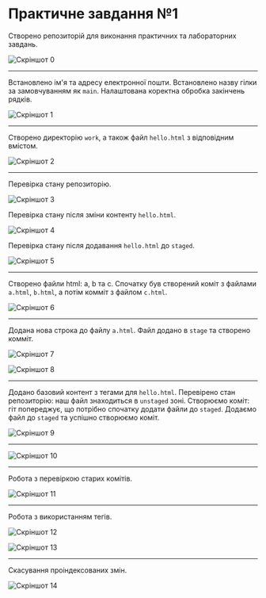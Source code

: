 # Практичне завдання №1

Створено репозиторій для виконання практичних та лабораторних завдань.

![Скріншот 0](./screenshots/s-00.png)

---

Встановлено ім'я та адресу електронної пошти. Встановлено назву гілки за замовчуванням як `main`. Налаштована коректна обробка закінчень рядків.

![Скріншот 1](./screenshots/s-01.png)

---

Cтворено директорію `work`, а також файл `hello.html` з відповідним вмістом.

![Скріншот 2](./screenshots/s-02.png)

---

Перевірка стану репозиторію.

![Скріншот 3](./screenshots/s-03.png)

Перевірка стану після зміни контенту `hello.html`.

![Скріншот 4](./screenshots/s-04.png)

Перевірка стану після додавання `hello.html` до `staged`.

![Скріншот 5](./screenshots/s-05.png)

---

Створено файли html: a, b та c. Спочатку був створений коміт з файлами `a.html`, `b.html`, а потім комміт з файлом `c.html`.

![Скріншот 6](./screenshots/s-06.png)

---

Додана нова строка до файлу `a.html`. Файл додано в `stage` та створено комміт.

![Скріншот 7](./screenshots/s-07.png)

![Скріншот 8](./screenshots/s-08.png)

---

Додано базовий контент з тегами для `hello.html`. Перевірено стан репозиторію: наш файл знаходиться в `unstaged` зоні. Створюємо коміт: гіт попереджує, що потрібно спочатку додати файли до `staged`. Додаємо файл до `staged` та успішно створюємо коміт.

![Скріншот 9](./screenshots/s-09.png)

---

![Скріншот 10](./screenshots/s-10.png)

---

Робота з перевіркою старих комітів.

![Скріншот 11](./screenshots/s-11.png)

---

Робота з використанням тегів.

![Скріншот 12](./screenshots/s-12.png)

![Скріншот 13](./screenshots/s-13.png)

---

Скасування проіндексованих змін.

![Скріншот 14](./screenshots/s-14.png)